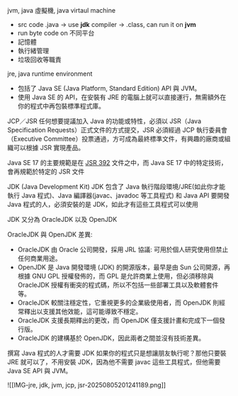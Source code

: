 
jvm, java 虛擬機, java virtaul machine
- src code .java -> use **jdk** compiler -> .class, can run it on **jvm**
- run byte code on 不同平台
- 記憶體
- 執行緒管理
- 垃圾回收等職責



jre, java runtime environment

- 包括了 Java SE (Java Platform, Standard Edition) API 與 JVM。
- 使用 Java SE 的 API，在安裝有 JRE 的電腦上就可以直接運行，無需額外在你的程式中再包裝標準程式庫。



JCP／JSR
任何想要提議加入 Java 的功能或特性，必須以 JSR（Java Specification Requests）正式文件的方式提交，JSR 必須經過 JCP 執行委員會（Executive Committee）投票通過，方可成為最終標準文件，有興趣的廠商或組織可以根據 JSR 實現產品。

Java SE 17 的主要規範是在 [JSR 392](https://jcp.org/en/jsr/detail?id=392) 文件之中，而 Java SE 17 中的特定技術，會再規範於特定的 JSR 文件




JDK (Java Development Kit)
JDK 包含了 Java 執行階段環境/JRE(如此你才能執行 Java 程式)、Java 編譯器(javac、javadoc 等工具程式) 和 Java API
要開發 Java 程式的人，必須安裝的是 JDK，如此才有這些工具程式可以使用

JDK 又分為 OracleJDK 以及 OpenJDK

OracleJDK 與 OpenJDK 差異:
- OracleJDK 由 Oracle 公司開發，採用 JRL 協議: 可用於個人研究使用但禁止任何商業用途。
- OpenJDK 是 Java 開發環境 (JDK) 的開源版本，最早是由 Sun 公司開源，再根據 GNU GPL 授權發佈的，而 GPL 是允許商業上使用，但必須移除與 OracleJDK 授權有衝突的程式碼，所以不包括一些部署工具以及軟體套件等。
- OracleJDK 較關注穩定性，它重視更多的企業級使用者，而 OpenJDK 則經常釋出以支援其他效能，這可能導致不穩定。
- OracleJDK 支援長期釋出的更改，而 OpenJDK 僅支援計畫和完成下一個發行版。
- OracleJDK 的建構基於 OpenJDK，因此兩者之間並沒有技術差異。




撰寫 Java 程式的人才需要 JDK
如果你的程式只是想讓朋友執行呢？那他只要裝 JRE 就可以了，不用安裝 JDK，因為他不需要 javac 這些工具程式，但他需要 Java SE API 與 JVM。








![[IMG-jre, jdk, jvm, jcp, jsr-20250805201241189.png]]






